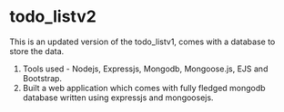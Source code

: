 # todo_listv2
This is an updated version of the todo_listv1, comes with a database to store the data.
1. Tools used - Nodejs, Expressjs, Mongodb, Mongoose.js, EJS and Bootstrap.
2. Built a web application which comes with fully fledged mongodb database written using expressjs and mongoosejs.

